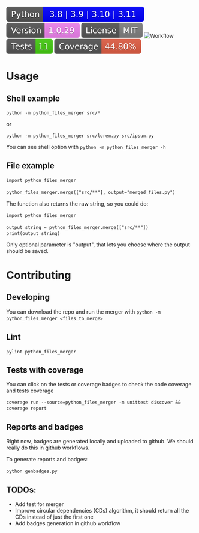 ![Python](https://raw.githubusercontent.com/yamenk-gribaudo/python_files_merger/master/badges/python.svg)
![Version](https://raw.githubusercontent.com/yamenk-gribaudo/python_files_merger/master/badges/version.svg)
![License](https://raw.githubusercontent.com/yamenk-gribaudo/python_files_merger/master/badges/license.svg)
![Workflow](https://github.com/yamenk-gribaudo/python_files_merger/actions/workflows/test.yml/badge.svg)
[![Tests](https://raw.githubusercontent.com/yamenk-gribaudo/python_files_merger/master/badges/tests.svg)](https://htmlpreview.github.io/?https://github.com/yamenk-gribaudo/python_files_merger/blob/master/reports/junit/report.html)
[![Coverage](https://raw.githubusercontent.com/yamenk-gribaudo/python_files_merger/master/badges/coverage.svg)](https://htmlpreview.github.io/?https://github.com/yamenk-gribaudo/python_files_merger/blob/master/htmlcov/index.html)

# Usage

## Shell example

    python -m python_files_merger src/*

or

    python -m python_files_merger src/lorem.py src/ipsum.py

You can see shell option with `python -m python_files_merger -h`

## File example

    import python_files_merger

    python_files_merger.merge(["src/**"], output="merged_files.py")

The function also returns the raw string, so you could do:

    import python_files_merger

    output_string = python_files_merger.merge(["src/**"])
    print(output_string)

Only optional parameter is "output", that lets you choose where the output should be saved. 

# Contributing 

## Developing

You can download the repo and run the merger with `python -m python_files_merger <files_to_merge>`

## Lint

    pylint python_files_merger

## Tests with coverage

You can click on the tests or coverage badges to check the code coverage and tests coverage

    coverage run --source=python_files_merger -m unittest discover && coverage report
## Reports and badges

Right now, badges are generated locally and uploaded to github. We should really do this in github workflows. 

To generate reports and badges:

    python genbadges.py

## TODOs:

- Add test for merger
- Improve circular dependencies (CDs) algorithm, it should return all the CDs instead of just the first one
- Add badges generation in github workflow
